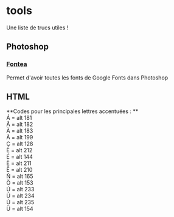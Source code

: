 # tools
Une liste de trucs utiles !

## Photoshop

### [Fontea](https://fontea.madebysource.com/)
Permet d'avoir toutes les fonts de Google Fonts dans Photoshop

## HTML

**Codes pour les principales lettres accentuées : **  
Á = alt 181  
Â = alt 182  
À = alt 183  
Ã = alt 199  
Ç = alt 128  
È = alt 212  
É = alt 144  
Ë = alt 211  
Ê = alt 210  
Ñ = alt 165  
Ö = alt 153  
Ú = alt 233  
Û = alt 234  
Ù = alt 235  
Ü = alt 154  
